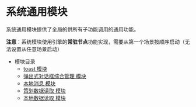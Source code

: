 # 系统通用模块

系统通用模块提供了全局的供所有子功能调用的通用功能。

**注意**：系统模块使用引擎的**常驻节点**功能实现，需要从第一个场景按顺序启动（无法设置从任意场景启动）

- 模块目录
  - [toast 模块](toast.md) 
  - [弹出式对话框综合管理 模块](PopLikeDialog.md) 
  - [本地消息 模块](./event.md) 
  - [策划数据读取 模块](jsonData.md) 
  - [本地数据读取 模块](./localDataBase.md) 